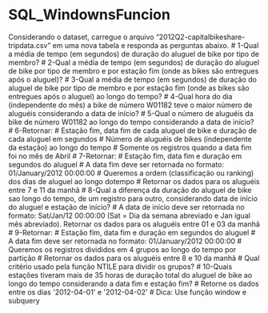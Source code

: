 # SQL_WindownsFuncion
Considerando o dataset, carregue o arquivo “2012Q2-capitalbikeshare-tripdata.csv” em uma nova tabela e responda as perguntas abaixo.   # 1-Qual a média de tempo (em segundos) de duração do aluguel de bike por tipo de membro?  # 2-Qual a média de tempo (em segundos) de duração do aluguel de bike por tipo de membro e por estação fim (onde as bikes são entregues após o aluguel)?  # 3-Qual a média de tempo (em segundos) de duração do aluguel de bike por tipo de membro e por estação fim (onde as bikes são entregues após o aluguel) ao longo do tempo?  # 4-Qual hora do dia (independente do mês) a bike de número W01182 teve o maior número de aluguéis considerando a data de início?  # 5-Qual o número de aluguéis da bike de número W01182 ao longo do tempo considerando a data de início?  # 6-Retornar:  # Estação fim, data fim de cada aluguel de bike e duração de cada aluguel em segundos  # Número de aluguéis de bikes (independente da estação) ao longo do tempo   # Somente os registros quando a data fim foi no mês de Abril  # 7-Retornar:  # Estação fim, data fim e duração em segundos do aluguel   # A data fim deve ser retornada no formato: 01/January/2012 00:00:00  # Queremos a ordem (classificação ou ranking) dos dias de aluguel ao longo dotempo  # Retornar os dados para os aluguéis entre 7 e 11 da manhã  # 8-Qual a diferença da duração do aluguel de bike sao longo do tempo, de um registro para outro, considerando data de início do aluguel e estação de início?  # A data de início deve ser retornada no formato: Sat/Jan/12 00:00:00 (Sat = Dia da semana abreviado e Jan igual mês abreviado).   Retornar os dados para os aluguéis entre 01 e 03 da manhã  # 9-Retornar:  # Estação fim, data fim e duração em segundos do aluguel   # A data fim deve ser retornada no formato: 01/January/2012 00:00:00  # Queremos os registros divididos em 4 grupos ao longo do tempo por partição  # Retornar os dados para os aluguéis entre 8 e 10 da manhã  # Qual critério usado pela função NTILE para dividir os grupos?  # 10-Quais estações tiveram mais de 35 horas de duração total do aluguel de bike ao longo do tempo considerando a data fim e estação fim?  # Retorne os dados entre os dias '2012-04-01' e '2012-04-02'  # Dica: Use função window e subquery
